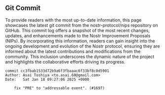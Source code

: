 ## Git Commit
To provide readers with the most up-to-date information, this page showcases the latest git commit from the nostr-protocol/nips repository on GitHub. This commit log offers a snapshot of the most recent changes, updates, and enhancements made to the Nostr Improvement Proposals (NIPs). By incorporating this information, readers can gain insight into the ongoing development and evolution of the Nostr protocol, ensuring they are informed about the latest contributions and modifications from the community. This inclusion underscores the dynamic nature of the project and highlights the collaborative efforts driving its progress.

```shell
commit cc3fbab1533d72b9a6f3fbaaac6f33bf8c0d5901
Author: Asai Toshiya <to.asai.60@gmail.com>
Date:   Sat Jan 18 09:27:06 2025 +0900

    fix "PRE" to "addressable event". (#1697)
```
